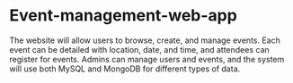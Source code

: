 # Event-management-web-app
The website will allow users to browse, create, and manage events. Each event can be detailed with location, date, and time, and attendees can register for events. Admins can manage users and events, and the system will use both MySQL and MongoDB for different types of data.

